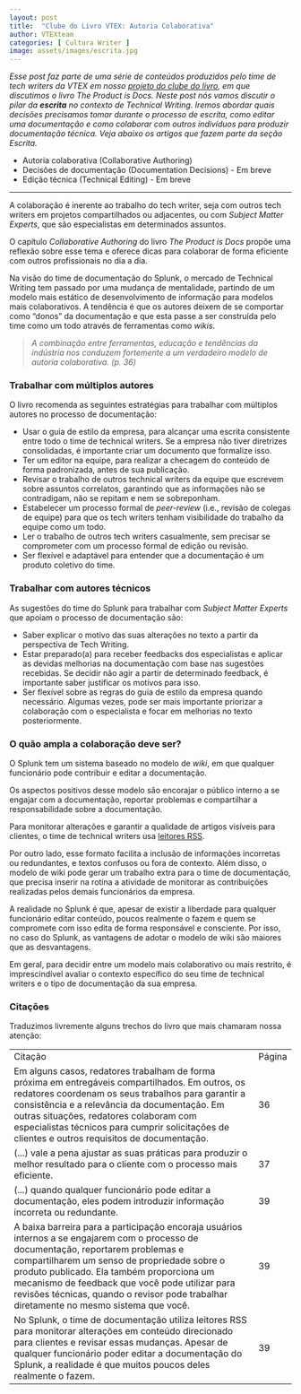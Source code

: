 ```yaml
---
layout: post
title:  "Clube do Livro VTEX: Autoria Colaborativa"
author: VTEXteam
categories: [ Cultura Writer ]
image: assets/images/escrita.jpg
---
```


_Esse post faz parte de uma série de conteúdos produzidos pelo time de tech writers da VTEX em nosso [projeto do clube do livro](https://techwriting.com.br/clube-do-livro-vtex-the-product-is-docs/), em que discutimos o livro The Product is Docs. Neste post nós vamos discutir o pilar da **escrita** no contexto de Technical Writing. Iremos abordar quais decisões precisamos tomar durante o processo de escrita, como editar uma documentação e como colaborar com outros indivíduos para produzir documentação técnica. Veja abaixo os artigos que fazem parte da seção Escrita._


- Autoria colaborativa (Collaborative Authoring)
- Decisões de documentação (Documentation Decisions) - Em breve
- Edição técnica (Technical Editing) - Em breve

---------------------------------------

A colaboração é inerente ao trabalho do tech writer, seja com outros tech writers em projetos compartilhados ou adjacentes, ou com _Subject Matter Experts_, que são especialistas em determinados assuntos.

O capítulo _Collaborative Authoring_ do livro _The Product is Docs_ propõe uma reflexão sobre esse tema e oferece dicas para colaborar de forma eficiente com outros profissionais no dia a dia.

Na visão do time de documentação do Splunk, o mercado de Technical Writing tem passado por uma mudança de mentalidade, partindo de um modelo mais estático de desenvolvimento de informação para modelos mais colaborativos. A tendência é que os autores deixem de se comportar como “donos” da documentação e que esta passe a ser  construída pelo time como um todo através de ferramentas como _wikis_.

> _A combinação entre ferramentas, educação e tendências da indústria nos conduzem fortemente a um verdadeiro modelo de autoria colaborativa. (p. 36)_


### Trabalhar com múltiplos autores

O livro recomenda as seguintes estratégias para trabalhar com múltiplos autores no processo de documentação:

- Usar o guia de estilo da empresa, para alcançar uma escrita consistente entre todo o time de technical writers. Se a empresa não tiver diretrizes consolidadas, é importante criar um documento que formalize isso.
- Ter um editor na equipe, para realizar a checagem do conteúdo de forma padronizada, antes de sua publicação.
- Revisar o trabalho de outros technical writers da equipe que escrevem sobre assuntos correlatos, garantindo que as informações não se contradigam, não se repitam e nem se sobreponham.
- Estabelecer um processo formal de _peer-review_ (i.e., revisão de colegas de equipe) para que os tech writers tenham visibilidade do trabalho da equipe como um todo.
- Ler o trabalho de outros tech writers casualmente, sem precisar se comprometer com um processo formal de edição ou revisão.
- Ser flexível e adaptável para entender que a documentação é um produto coletivo do time.


### Trabalhar com autores técnicos

As sugestões do time do Splunk para trabalhar com _Subject Matter Experts_ que apoiam o processo de documentação são:


- Saber explicar o motivo das suas alterações no texto a partir da perspectiva de Tech Writing.
- Estar preparado(a) para receber feedbacks dos especialistas e aplicar as devidas melhorias na documentação com base nas sugestões recebidas. Se decidir não agir a partir de determinado feedback, é importante saber justificar os motivos para isso.
- Ser flexível sobre as regras do guia de estilo da empresa quando necessário. Algumas vezes, pode ser mais importante priorizar a colaboração com o especialista e focar em melhorias no texto posteriormente.


### O quão ampla a colaboração deve ser?

O Splunk tem um sistema baseado no modelo de _wiki_, em que qualquer funcionário pode contribuir e editar a documentação. 

Os aspectos positivos desse modelo são encorajar o público interno a se engajar com a documentação, reportar problemas e compartilhar a responsabilidade sobre a documentação.



<div class="callout-vtex"> Para monitorar alterações e garantir a qualidade de artigos visíveis para clientes, o time de technical writers usa <a href="https://rockcontent.com/br/blog/o-que-e-feed-rss/" > leitores RSS</a>.
</div>


Por outro lado, esse formato facilita a inclusão de informações incorretas ou redundantes, e textos confusos ou fora de contexto. Além disso, o modelo de wiki pode gerar um trabalho extra para o time de documentação, que precisa inserir na rotina a atividade de monitorar as contribuições realizadas pelos demais funcionários da empresa.

A realidade no Splunk é que, apesar de existir a liberdade para qualquer funcionário editar conteúdo, poucos realmente o fazem e quem se compromete com isso edita de forma responsável e consciente. Por isso, no caso do Splunk, as vantagens de adotar o modelo de wiki são maiores que as desvantagens. 

Em geral, para decidir entre um modelo mais colaborativo ou mais restrito, é imprescindível avaliar o contexto específico do seu time de technical writers e o tipo de documentação da sua empresa.


### Citações

Traduzimos livremente alguns trechos do livro que mais chamaram nossa atenção:


<table class="table-vtex">
  <tr>
   <td>Citação
   </td>
   <td>Página
   </td>
  </tr>
  <tr>
   <td>Em alguns casos, redatores trabalham de forma próxima em entregáveis compartilhados. Em outros, os redatores coordenam os seus trabalhos para garantir a consistência e a relevância da documentação. Em outras situações, redatores colaboram com especialistas técnicos para cumprir solicitações de clientes e outros requisitos de documentação.
   </td>
   <td>36
   </td>
  </tr>
  <tr>
   <td>(...) vale a pena ajustar as suas práticas para produzir o melhor resultado para o cliente com o processo mais eficiente.
   </td>
   <td>37
   </td>
  </tr>
  <tr>
   <td>(...) quando qualquer funcionário pode editar a documentação, eles podem introduzir informação incorreta ou redundante. 
   </td>
   <td>39
   </td>
  </tr>
  <tr>
   <td>A baixa barreira para a participação encoraja usuários internos a se engajarem com o processo de documentação, reportarem problemas e compartilharem um senso de propriedade sobre o produto publicado. Ela também proporciona um mecanismo de feedback que você pode utilizar para revisões técnicas, quando o revisor pode trabalhar diretamente no mesmo sistema que você.
   </td>
   <td>39
   </td>
  </tr>
  <tr>
   <td>No Splunk, o time de documentação utiliza leitores RSS para monitorar alterações em conteúdo direcionado para clientes e revisar essas mudanças. Apesar de qualquer funcionário poder editar a documentação do Splunk, a realidade é que muitos poucos deles realmente o fazem.
   </td>
   <td>39
   </td>
  </tr>
</table>


